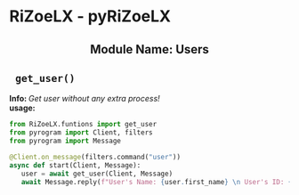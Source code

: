 <h1> RiZoeLX - pyRiZoeLX </h1>
<h2 align='center'> Module Name: Users </h2>

<h2> <code> get_user() </code> </h2>
<b> Info: </b> <i> Get user without any extra process! </i> <br>
<b> usage: </b> 

``` python 
from RiZoeLX.funtions import get_user
from pyrogram import Client, filters
from pyrogram import Message

@Client.on_message(filters.command("user"))
async def start(Client, Message):
   user = await get_user(Client, Message)
   await Message.reply(f"User's Name: {user.first_name} \n User's ID: {user.id}")
```
